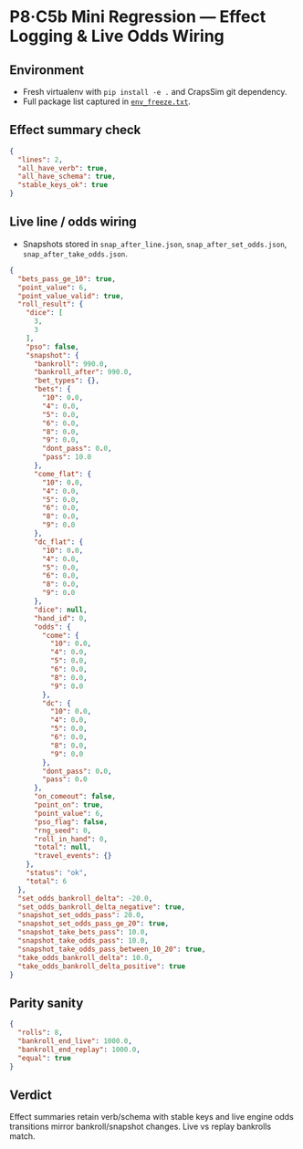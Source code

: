 # P8·C5b Mini Regression — Effect Logging & Live Odds Wiring

## Environment
- Fresh virtualenv with `pip install -e .` and CrapsSim git dependency.
- Full package list captured in [`env_freeze.txt`](env_freeze.txt).

## Effect summary check
```json
{
  "lines": 2,
  "all_have_verb": true,
  "all_have_schema": true,
  "stable_keys_ok": true
}
```

## Live line / odds wiring
- Snapshots stored in `snap_after_line.json`, `snap_after_set_odds.json`, `snap_after_take_odds.json`.
```json
{
  "bets_pass_ge_10": true,
  "point_value": 6,
  "point_value_valid": true,
  "roll_result": {
    "dice": [
      3,
      3
    ],
    "pso": false,
    "snapshot": {
      "bankroll": 990.0,
      "bankroll_after": 990.0,
      "bet_types": {},
      "bets": {
        "10": 0.0,
        "4": 0.0,
        "5": 0.0,
        "6": 0.0,
        "8": 0.0,
        "9": 0.0,
        "dont_pass": 0.0,
        "pass": 10.0
      },
      "come_flat": {
        "10": 0.0,
        "4": 0.0,
        "5": 0.0,
        "6": 0.0,
        "8": 0.0,
        "9": 0.0
      },
      "dc_flat": {
        "10": 0.0,
        "4": 0.0,
        "5": 0.0,
        "6": 0.0,
        "8": 0.0,
        "9": 0.0
      },
      "dice": null,
      "hand_id": 0,
      "odds": {
        "come": {
          "10": 0.0,
          "4": 0.0,
          "5": 0.0,
          "6": 0.0,
          "8": 0.0,
          "9": 0.0
        },
        "dc": {
          "10": 0.0,
          "4": 0.0,
          "5": 0.0,
          "6": 0.0,
          "8": 0.0,
          "9": 0.0
        },
        "dont_pass": 0.0,
        "pass": 0.0
      },
      "on_comeout": false,
      "point_on": true,
      "point_value": 6,
      "pso_flag": false,
      "rng_seed": 0,
      "roll_in_hand": 0,
      "total": null,
      "travel_events": {}
    },
    "status": "ok",
    "total": 6
  },
  "set_odds_bankroll_delta": -20.0,
  "set_odds_bankroll_delta_negative": true,
  "snapshot_set_odds_pass": 20.0,
  "snapshot_set_odds_pass_ge_20": true,
  "snapshot_take_bets_pass": 10.0,
  "snapshot_take_odds_pass": 10.0,
  "snapshot_take_odds_pass_between_10_20": true,
  "take_odds_bankroll_delta": 10.0,
  "take_odds_bankroll_delta_positive": true
}
```

## Parity sanity
```json
{
  "rolls": 8,
  "bankroll_end_live": 1000.0,
  "bankroll_end_replay": 1000.0,
  "equal": true
}
```

## Verdict
Effect summaries retain verb/schema with stable keys and live engine odds transitions mirror bankroll/snapshot changes. Live vs replay bankrolls match.

